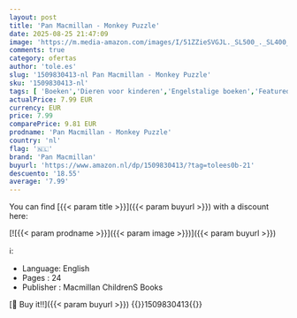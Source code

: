 ```yaml
---
layout: post
title: 'Pan Macmillan - Monkey Puzzle'
date: 2025-08-25 21:47:09
image: 'https://m.media-amazon.com/images/I/51ZZieSVGJL._SL500_._SL400_.jpg'
comments: true
category: ofertas
author: 'tole.es'
slug: '1509830413-nl Pan Macmillan - Monkey Puzzle'
sku: '1509830413-nl'
tags: [ 'Boeken','Dieren voor kinderen','Engelstalige boeken','Featured Categories','Fictie over familie voor kinderen','Gedichten voor kinderen','Kinderboeken','Kinderboeken fictie over dieren','Kinderboeken fictie over opgroeien en het leven','Kinderboeken over apen & mensapen','Literatuur & fictie voor kinderen','Verhalen in versvorm voor kinderen','pan macmillan','🇳🇱', ]
actualPrice: 7.99 EUR
currency: EUR
price: 7.99
comparePrice: 9.81 EUR
prodname: 'Pan Macmillan - Monkey Puzzle'
country: 'nl'
flag: '🇳🇱'
brand: 'Pan Macmillan'
buyurl: 'https://www.amazon.nl/dp/1509830413/?tag=tolees0b-21'
descuento: '18.55'
average: '7.99'
---
```


You can find [{{< param title >}}]({{< param buyurl >}}) with a discount here:

[![{{< param prodname >}}]({{< param image >}})]({{< param buyurl >}})

ℹ️:

- Language: English
- Pages : 24
- Publisher : Macmillan ChildrenS Books

[🛒 Buy it!!]({{< param buyurl >}})
{{<world>}}1509830413{{</world>}}
